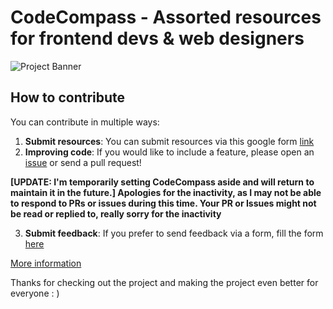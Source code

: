 # CodeCompass - Assorted resources for frontend devs & web designers

![Project Banner](https://api.pikwy.com/web/67a10ea46574f66fe4734a7d.jpg)

## How to contribute

You can contribute in multiple ways:
1. **Submit resources**: You can submit resources via this google form [link](https://forms.gle/wTuZ6E77pF4chHGL7)
2. **Improving code**: If you would like to include a feature, please open an [issue](https://github.com/iamernesto14/CodeCompass/issues) or send a pull request! 

**[UPDATE: I'm temporarily setting CodeCompass aside and will return to maintain it in the future.] Apologies for the inactivity, as I may not be able to respond to PRs or issues during this time. Your PR or Issues might not be read or replied to, really sorry for the inactivity**

3. **Submit feedback**: If you prefer to send feedback via a form, fill the form [here](https://forms.gle/jC8GQEPDgdUBbzpB6)

[More information](https://github.com/huyngxyz/Pillarstack/blob/main/CONTRIBUTE.md)

Thanks for checking out the project and making the project even better for everyone : )

